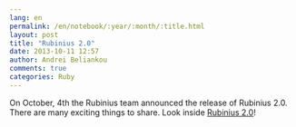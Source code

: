 ```yaml
---
lang: en
permalink: /en/notebook/:year/:month/:title.html
layout: post
title: "Rubinius 2.0"
date: 2013-10-11 12:57
author: Andrei Beliankou
comments: true
categories: Ruby
---
```


On October, 4th the Rubinius team announced the release of Rubinius 2.0. There are many exciting things to share. Look inside [Rubinius 2.0](http://rubini.us/2013/10/04/rubinius-2-0-released/)!

